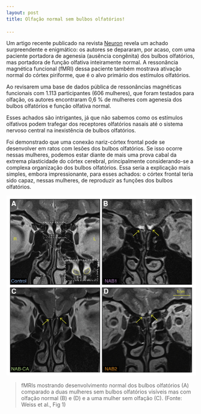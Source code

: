 ```yaml
---
layout: post
title: Olfação normal sem bulbos olfatórios!

---
```


Um artigo recente publicado na revista [Neuron](https://www.sciencedirect.com/science/article/pii/S0896627319308542) revela um achado surpreendente e enigmático: os autores se depararam, por acaso, com uma paciente portadora de agenesia (ausência congênita) dos bulbos olfatórios, mas portadora de função olfativa inteiramente normal. A ressonância magnética funcional (fMRI) dessa paciente também mostrava ativação normal do córtex piriforme, que é o alvo primário dos estímulos olfatórios.

Ao revisarem uma base de dados pública de ressonâncias magnéticas funcionais com 1.113 participantes (606 mulheres), que foram testados para olfação, os autores encontraram 0,6 % de mulheres com agenesia dos bulbos olfatórios e função olfativa normal.
 
Esses achados são intrigantes, já que não sabemos como os estímulos olfativos podem trafegar dos  receptores olfatórios nasais até o sistema nervoso central na inexistência de bulbos olfatórios.

Foi demonstrado que uma conexão  nariz-córtex frontal pode se desenvolver em ratos com lesões dos bulbos olfatórios. Se isso ocorre nessas mulheres, podemos estar diante de mais uma prova cabal da extrema plasticidade do córtex cerebral, principalmente considerando-se a complexa organização dos bulbos olfatórios. Essa seria a explicação mais simples, embora impressionante, para esses achados: o córtex frontal teria sido capaz, nessas mulheres, de reproduzir as funções dos bulbos olfatórios.

![](/images/olfactory_bulb.png)
 
> fMRIs mostrando desenvolvimento normal dos bulbos olfatórios (A) comparado a duas mulheres sem bulbos olfatórios visíveis mas com olfação normal (B) e (D) e a uma mulher sem olfação (C). (Fonte: Weiss et al., Fig 1) 
